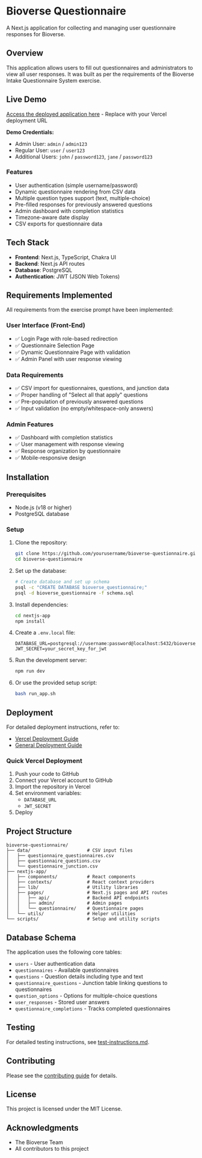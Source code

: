 # Bioverse Questionnaire

A Next.js application for collecting and managing user questionnaire responses for Bioverse.

## Overview

This application allows users to fill out questionnaires and administrators to view all user responses. It was built as per the requirements of the Bioverse Intake Questionnaire System exercise.

## Live Demo

[Access the deployed application here](#) - Replace with your Vercel deployment URL

**Demo Credentials:**
- Admin User: `admin` / `admin123`
- Regular User: `user` / `user123` 
- Additional Users: `john` / `password123`, `jane` / `password123`

### Features

- User authentication (simple username/password)
- Dynamic questionnaire rendering from CSV data
- Multiple question types support (text, multiple-choice)
- Pre-filled responses for previously answered questions
- Admin dashboard with completion statistics
- Timezone-aware date display
- CSV exports for questionnaire data

## Tech Stack

- **Frontend**: Next.js, TypeScript, Chakra UI
- **Backend**: Next.js API routes
- **Database**: PostgreSQL
- **Authentication**: JWT (JSON Web Tokens)

## Requirements Implemented

All requirements from the exercise prompt have been implemented:

### User Interface (Front-End)
- ✅ Login Page with role-based redirection
- ✅ Questionnaire Selection Page
- ✅ Dynamic Questionnaire Page with validation
- ✅ Admin Panel with user response viewing

### Data Requirements
- ✅ CSV import for questionnaires, questions, and junction data
- ✅ Proper handling of "Select all that apply" questions
- ✅ Pre-population of previously answered questions
- ✅ Input validation (no empty/whitespace-only answers)

### Admin Features
- ✅ Dashboard with completion statistics
- ✅ User management with response viewing
- ✅ Response organization by questionnaire
- ✅ Mobile-responsive design

## Installation

### Prerequisites

- Node.js (v18 or higher)
- PostgreSQL database

### Setup

1. Clone the repository:
   ```bash
   git clone https://github.com/yourusername/bioverse-questionnaire.git
   cd bioverse-questionnaire
   ```

2. Set up the database:
   ```bash
   # Create database and set up schema
   psql -c "CREATE DATABASE bioverse_questionnaire;"
   psql -d bioverse_questionnaire -f schema.sql
   ```

3. Install dependencies:
   ```bash
   cd nextjs-app
   npm install
   ```

4. Create a `.env.local` file:
   ```
   DATABASE_URL=postgresql://username:password@localhost:5432/bioverse_questionnaire
   JWT_SECRET=your_secret_key_for_jwt
   ```

5. Run the development server:
   ```bash
   npm run dev
   ```

6. Or use the provided setup script:
   ```bash
   bash run_app.sh
   ```

## Deployment

For detailed deployment instructions, refer to:
- [Vercel Deployment Guide](deploy-vercel.md)
- [General Deployment Guide](DEPLOYMENT.md)

### Quick Vercel Deployment

1. Push your code to GitHub
2. Connect your Vercel account to GitHub
3. Import the repository in Vercel
4. Set environment variables:
   - `DATABASE_URL`
   - `JWT_SECRET`
5. Deploy

## Project Structure

```
bioverse-questionnaire/
├── data/                     # CSV input files
│   ├── questionnaire_questionnaires.csv
│   ├── questionnaire_questions.csv
│   └── questionnaire_junction.csv
├── nextjs-app/
│   ├── components/           # React components
│   ├── contexts/             # React context providers
│   ├── lib/                  # Utility libraries
│   ├── pages/                # Next.js pages and API routes
│   │   ├── api/              # Backend API endpoints
│   │   ├── admin/            # Admin pages
│   │   └── questionnaire/    # Questionnaire pages
│   └── utils/                # Helper utilities
└── scripts/                  # Setup and utility scripts
```

## Database Schema

The application uses the following core tables:
- `users` - User authentication data
- `questionnaires` - Available questionnaires
- `questions` - Question details including type and text
- `questionnaire_questions` - Junction table linking questions to questionnaires
- `question_options` - Options for multiple-choice questions
- `user_responses` - Stored user answers
- `questionnaire_completions` - Tracks completed questionnaires

## Testing

For detailed testing instructions, see [test-instructions.md](test-instructions.md).

## Contributing

Please see the [contributing guide](CONTRIBUTING.md) for details.

## License

This project is licensed under the MIT License.

## Acknowledgments

- The Bioverse Team
- All contributors to this project
